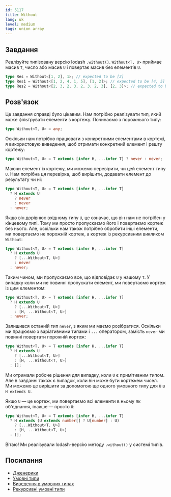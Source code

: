 ```yaml
---
id: 5117
title: Without
lang: uk
level: medium
tags: union array
---
```


## Завдання

Реалізуйте типізовану версію lodash `.without()`. `Without<T, U>` приймає масив
`T`, число або масив `U` і повертає масив без елементів `U`.

```typescript
type Res = Without<[1, 2], 1>; // expected to be [2]
type Res1 = Without<[1, 2, 4, 1, 5], [1, 2]>; // expected to be [4, 5]
type Res2 = Without<[2, 3, 2, 3, 2, 3, 2, 3], [2, 3]>; // expected to be []
```

## Розв'язок

Це завдання справді було цікавим. Нам потрібно реалізувати тип, який може
фільтрувати елементи з кортежу. Починаємо з порожнього типу:

```typescript
type Without<T, U> = any;
```

Оскільки нам потрібно працювати з конкретними елементами в кортежі, я
використовую виведення, щоб отримати конкретний елемент і решту кортежу:

```typescript
type Without<T, U> = T extends [infer H, ...infer T] ? never : never;
```

Маючи елемент із кортежу, ми можемо перевірити, чи цей елемент типу `U`. Нам
потрібна ця перевірка, щоб вирішити, додавати елемент до результату чи ні:

```typescript
type Without<T, U> = T extends [infer H, ...infer T]
  ? H extends U
    ? never
    : never
  : never;
```

Якщо він дорівнює вхідному типу `U`, це означає, що він нам не потрібен у
кінцевому типі. Тому ми просто пропускаємо його і повертаємо кортеж без нього.
Але, оскільки нам також потрібно обробити інші елементи, ми повертаємо не
порожній кортеж, а кортеж із рекурсивним викликом `Without`:

```typescript
type Without<T, U> = T extends [infer H, ...infer T]
  ? H extends U
    ? [...Without<T, U>]
    : never
  : never;
```

Таким чином, ми пропускаємо все, що відповідає `U` у нашому `T`. У випадку коли
ми не повинні пропускати елемент, ми повертаємо кортеж із цим елементом:

```typescript
type Without<T, U> = T extends [infer H, ...infer T]
  ? H extends U
    ? [...Without<T, U>]
    : [H, ...Without<T, U>]
  : never;
```

Залишився останній тип `never`, з яким ми маємо розібратися. Оскільки ми
працюємо з варіативними типами і `...` оператором, замість `never` ми повинні
повертати порожній кортеж:

```typescript
type Without<T, U> = T extends [infer H, ...infer T]
  ? H extends U
    ? [...Without<T, U>]
    : [H, ...Without<T, U>]
  : [];
```

Ми отримали робоче рішення для випадку, коли `U` є примітивним типом. Але в
завданні також є випадок, коли він може бути кортежем чисел. Ми можемо це
вирішити за допомогою ще одного умовного типу для `U` в `H extends U`.

Якщо `U` — це кортеж, ми повертаємо всі елементи в ньому як об'єднання, інакше —
просто `U`:

```typescript
type Without<T, U> = T extends [infer H, ...infer T]
  ? H extends (U extends number[] ? U[number] : U)
    ? [...Without<T, U>]
    : [H, ...Without<T, U>]
  : [];
```

Вітаю! Ми реалізували lodash-версію методу `.without()` у системі типів.

## Посилання

- [Дженерики](https://www.typescriptlang.org/docs/handbook/2/generics.html)
- [Умовні типи](https://www.typescriptlang.org/docs/handbook/2/conditional-types.html)
- [Виведення в умовних типах](https://www.typescriptlang.org/docs/handbook/2/conditional-types.html#inferring-within-conditional-types)
- [Рекурсивні умовні типи](https://www.typescriptlang.org/docs/handbook/release-notes/typescript-4-1.html#recursive-conditional-types)
